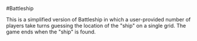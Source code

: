 #Battleship

This is a simplified version of Battleship in which a user-provided number of players take turns guessing the location of the "ship" on a single grid. The game ends when the "ship" is found. 

